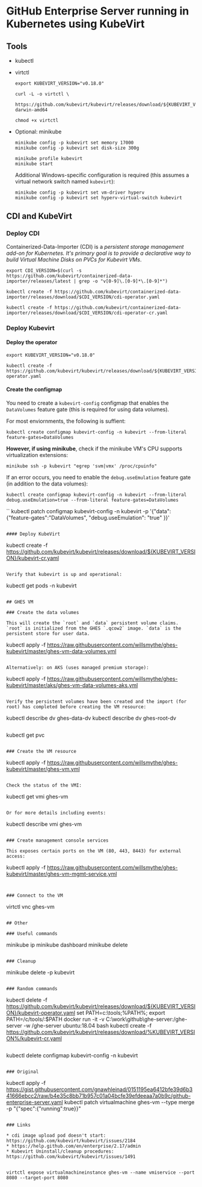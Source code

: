 
# GitHub Enterprise Server running in Kubernetes using KubeVirt

## Tools

* kubectl
* virtctl
  ```
  export KUBEVIRT_VERSION="v0.18.0"
  
  curl -L -o virtctl \
      https://github.com/kubevirt/kubevirt/releases/download/${KUBEVIRT_VERSION}/virtctl-${KUBEVIRT_VERSION}-darwin-amd64

  chmod +x virtctl 
  ```

* Optional: minikube
  ```
  minikube config -p kubevirt set memory 17000
  minikube config -p kubevirt set disk-size 300g

  minikube profile kubevirt
  minikube start
  ```
  Additional Windows-specific configuration  is required (this assumes a virtual network switch named `kubevirt`):
  ```
  minikube config -p kubevirt set vm-driver hyperv
  minikube config -p kubevirt set hyperv-virtual-switch kubevirt
  ```
   

## CDI and KubeVirt

### Deploy CDI

Containerized-Data-Importer (CDI) is a *persistent storage management add-on for Kubernetes. It's primary goal is to provide a declarative way to build Virtual Machine Disks on PVCs for Kubevirt VMs*.

```
export CDI_VERSION=$(curl -s https://github.com/kubevirt/containerized-data-importer/releases/latest | grep -o "v[0-9]\.[0-9]*\.[0-9]*")
```

```
kubectl create -f https://github.com/kubevirt/containerized-data-importer/releases/download/$CDI_VERSION/cdi-operator.yaml

kubectl create -f https://github.com/kubevirt/containerized-data-importer/releases/download/$CDI_VERSION/cdi-operator-cr.yaml
```

### Deploy Kubevirt

#### Deploy the operator


```
export KUBEVIRT_VERSION="v0.18.0"
```

```
kubectl create -f https://github.com/kubevirt/kubevirt/releases/download/${KUBEVIRT_VERSION}/kubevirt-operator.yaml
```

#### Create the configmap

You need to create a `kubevirt-config` configmap that enables the `DataVolumes` feature gate (this is required for using data volumes).

For most enviornments, the following is suffient:

```
kubectl create configmap kubevirt-config -n kubevirt --from-literal feature-gates=DataVolumes
```

**However, if using minikube**, check if the minikube VM's CPU supports virtualization extensions:

```
minikube ssh -p kubevirt "egrep 'svm|vmx' /proc/cpuinfo"
```

If an error occurs, you need to enable the `debug.useEmulation` feature gate (in addition to the data volumes):

```
kubectl create configmap kubevirt-config -n kubevirt --from-literal debug.useEmulation=true --from-literal feature-gates=DataVolumes
```

``
kubectl patch configmap kubevirt-config -n kubevirt -p '{"data":{"feature-gates":"DataVolumes", "debug.useEmulation": "true" }}'
```

#### Deploy KubeVirt

```
kubectl create -f https://github.com/kubevirt/kubevirt/releases/download/${KUBEVIRT_VERSION}/kubevirt-cr.yaml
```

Verify that kubevirt is up and operational:

```
kubectl get pods -n kubevirt
```

## GHES VM

### Create the data volumes

This will create the `root` and `data` persistent volume claims. `root` is initialized from the GHES `.qcow2` image. `data` is the persistent store for user data.

```
kubectl apply -f https://raw.githubusercontent.com/willsmythe/ghes-kubevirt/master/ghes-vm-data-volumes.yml
```

Alternatively: on AKS (uses managed premium storage):

```
kubectl apply -f https://raw.githubusercontent.com/willsmythe/ghes-kubevirt/master/aks/ghes-vm-data-volumes-aks.yml
```

Verify the persistent volumes have been created and the import (for root) has completed before creating the VM resource:

```
kubectl describe dv ghes-data-dv
kubectl describe dv ghes-root-dv
```

```
kubectl get pvc
```

### Create the VM resource

```
kubectl apply -f https://raw.githubusercontent.com/willsmythe/ghes-kubevirt/master/ghes-vm.yml
```

Check the status of the VMI:

```
kubectl get vmi ghes-vm
```

Or for more details including events:

```
kubectl describe vmi ghes-vm
```

### Create management console services

This exposes certain ports on the VM (80, 443, 8443) for external access:

```
kubectl apply -f https://raw.githubusercontent.com/willsmythe/ghes-kubevirt/master/ghes-vm-mgmt-service.yml
```


### Connect to the VM

```
virtctl vnc ghes-vm
```

## Other

### Useful commands

```
minikube ip
minikube dashboard
minikube delete
```

### Cleanup

```
minikube delete -p kubevirt
```

### Random commands

```
kubectl delete -f https://github.com/kubevirt/kubevirt/releases/download/${KUBEVIRT_VERSION}/kubevirt-operator.yaml
set PATH=c:\tools;%PATH%;
export PATH=/c/tools/:$PATH
docker run -it -v C:\work\github\ghe-server:/ghe-server -w /ghe-server ubuntu:18.04 bash
kubectl create -f https://github.com/kubevirt/kubevirt/releases/download/%KUBEVIRT_VERSION%/kubevirt-cr.yaml
```

```
kubectl delete configmap kubevirt-config -n kubevirt
```

### Original

```
kubectl apply -f https://gist.githubusercontent.com/gnawhleinad/0151195ea6412bfe39d6b341666ebcc2/raw/b4e35c8bb71b957c01a04bcfe39efdeeaa7a0b9c/github-enterprise-server.yaml
kubectl patch virtualmachine ghes-vm --type merge -p "{\"spec\":{\"running\":true}}"
```

### Links

* cdi image upload pod doesn't start: https://github.com/kubevirt/kubevirt/issues/2184
* https://help.github.com/en/enterprise/2.17/admin
* Kubevirt Uninstall/cleanup procedures: https://github.com/kubevirt/kubevirt/issues/1491


virtctl expose virtualmachineinstance ghes-vm --name vmiservice --port 8080 --target-port 8080
